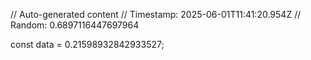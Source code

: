 // Auto-generated content
// Timestamp: 2025-06-01T11:41:20.954Z
// Random: 0.6897116447697964

const data = 0.21598932842933527;